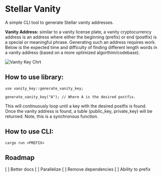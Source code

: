 # Stellar Vanity
A simple CLI tool to generate Stellar vanity addresses.

**Vanity Address:** similar to a vanity license plate, a vanity cryptocurrency address is an
address where either the beginning (prefix) or end (postfix) is a special or meaningful phrase.
Generating such an address requires work. Below is the expected time and difficulty of finding
different length words in a vanity address (based on a more optimized algorthim/codebase).

![Vanity Key Chrt](https://imgur.com/diotZ02.png)

## How to use library:
```
use vanity_key::generate_vanity_key;

generate_vanity_key("A"); // Where A is the desired postfix.
```

This will continuously loop until a key with the desired postfix is found. Once the vanity address is found,
a tuble (public_key, private_key) will be returned. Note, this is a synchronous function.


## How to use CLI:
```
cargo run <PREFIX>
```

## Roadmap
[ ] Better docs
[ ] Parallelize
[ ] Remove dependencies
[ ] Ability to prefix
